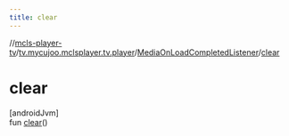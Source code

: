 ```yaml
---
title: clear
---
```

//[mcls-player-tv](../../../index.html)/[tv.mycujoo.mclsplayer.tv.player](../index.html)/[MediaOnLoadCompletedListener](index.html)/[clear](clear.html)



# clear



[androidJvm]\
fun [clear](clear.html)()




